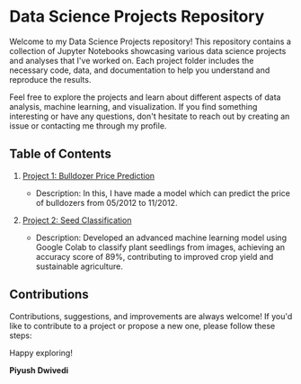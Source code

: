 # Data Science Projects Repository

Welcome to my Data Science Projects repository! This repository contains a collection of Jupyter Notebooks showcasing various data science projects and analyses that I've worked on. Each project folder includes the necessary code, data, and documentation to help you understand and reproduce the results.

Feel free to explore the projects and learn about different aspects of data analysis, machine learning, and visualization. If you find something interesting or have any questions, don't hesitate to reach out by creating an issue or contacting me through my profile.

## Table of Contents

1. [Project 1: Bulldozer Price Prediction](./project1)
    - Description: In this, I have made a model which can predict the price of bulldozers from 05/2012 to 11/2012.

2. [Project 2: Seed Classification](./seed_dataset.ipynb)
    - Description: Developed an advanced machine learning model using Google Colab to classify plant seedlings from images, achieving an accuracy score of 89%, contributing to improved crop yield and sustainable agriculture.
  

## Contributions

Contributions, suggestions, and improvements are always welcome! If you'd like to contribute to a project or propose a new one, please follow these steps:

Happy exploring!

**Piyush Dwivedi**
